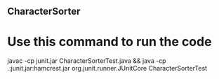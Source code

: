 ## CharacterSorter
# Use this command to run the code
javac -cp junit.jar CharacterSorterTest.java && java -cp .:junit.jar:hamcrest.jar org.junit.runner.JUnitCore CharacterSorterTest
